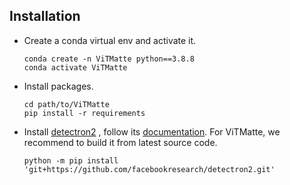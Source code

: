 ## Installation

* Create a conda virtual env and activate it.

  ```
  conda create -n ViTMatte python==3.8.8
  conda activate ViTMatte
  ```
* Install packages.

  ```
  cd path/to/ViTMatte
  pip install -r requirements
  ```
* Install [detectron2](https://github.com/facebookresearch/detectron2) , follow its [documentation](https://detectron2.readthedocs.io/en/latest/).
  For ViTMatte, we recommend to build it from latest source code.
  ```
  python -m pip install 'git+https://github.com/facebookresearch/detectron2.git'
  ```
